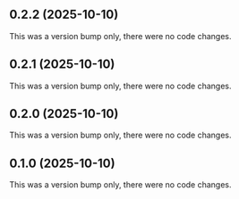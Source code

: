 ## 0.2.2 (2025-10-10)

This was a version bump only, there were no code changes.

## 0.2.1 (2025-10-10)

This was a version bump only, there were no code changes.

## 0.2.0 (2025-10-10)

This was a version bump only, there were no code changes.

## 0.1.0 (2025-10-10)

This was a version bump only, there were no code changes.